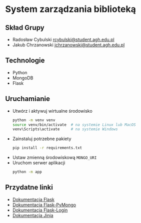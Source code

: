 # System zarządzania biblioteką

## Skład Grupy
- Radosław Cybulski rcybulski@student.agh.edu.pl
- Jakub Chrzanowski jchrzanowski@student.agh.edu.pl

## Technologie
- Python
- MongoDB
- Flask


## Uruchamianie
- Utwórz i aktywuj wirtualne środowisko
    ```bash
    python -m venv venv
    source venv/bin/activate  # na systemie Linux lub MacOS
    venv\Scripts\activate     # na systemie Windows
    ```
- Zainstaluj potrzebne pakiety 
    ```bash 
    pip install -r requirements.txt
    ```
- Ustaw zmienną środowiskową `MONGO_URI`  
- Uruchom serwer aplikacji
    ```bash
    python -m app 
    ```
  

## Przydatne linki
- [Dokumentacja Flask](https://flask.palletsprojects.com/en/2.3.x/)
- [Dokumentacja Flask-PyMongo](https://flask-pymongo.readthedocs.io/en/latest/)
- [Dokumentacja Flask-Login](https://flask-login.readthedocs.io/en/latest/)
- [Dokumentacja Jinja](https://jinja.palletsprojects.com/en/3.1.x/)
